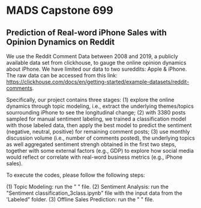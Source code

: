 # MADS Capstone 699 

## Prediction of Real-word iPhone Sales with Opinion Dynamics on Reddit

We use the Reddit Comment Data between 2008 and 2019, a publicly available data set from clickhouse, to gauge the online opinion dynamics about iPhone. We have limited our data to two sureddits: Apple & iPhone. 
 The raw data can be accessed from this link: https://clickhouse.com/docs/en/getting-started/example-datasets/reddit-comments. 

Specifically, our project contains three stages: (1) explore the online dynamics through topic modeling, i.e.,   extract the underlying themes/topics sourrounding iPhone to see the longitudinal change; (2) with 3380 posts sampled for manual sentiment labeling, we trained a classification model with those labeled data, then apply the best model to predict the sentiment (negative, neutral, positive) for remaining comment posts; (3) use monthly discussion volume (i.e., number of comments posted), the underlying topics as well aggregated sentiment strengh obtained in the first two steps, together with some external factors (e.g., GDP) to explore how social media would reflect or correlate with real-word business metrics (e.g., iPhone sales).

To execute the codes, please follow the following steps:

(1) Topic Modeling: run the " " file.
(2) Sentiment Analysis: run the "Sentiment classification_3class.ipynb" file with the input data from the 'Labeled" folder.
(3) Offline Sales Prediction: run the " " file.

